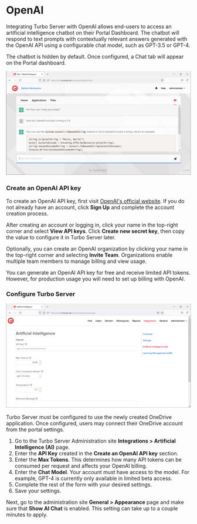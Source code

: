 # OpenAI

Integrating Turbo Server with OpenAI allows end-users to access an artificial intelligence chatbot on their Portal Dashboard. The chatbot will respond to text prompts with contextually relevant answers generated with the OpenAI API using a configurable chat model, such as GPT-3.5 or GPT-4.

The chatbot is hidden by default. Once configured, a Chat tab will appear on the Portal dashboard.

![AI Chat](/images/dashboard-chat-light-mode.png)

### Create an OpenAI API key

To create an OpenAI API key, first visit [OpenAI's official website](https://platform.openai.com/). If you do not already have an account, click **Sign Up** and complete the account creation process.

After creating an account or logging in, click your name in the top-right corner and select **View API keys**. Click **Create new secret key**, then copy the value to configure it in Turbo Server later.

Optionally, you can create an OpenAI organization by clicking your name in the top-right corner and selecting **Invite Team**. Organizations enable multiple team members to manage billing and view usage.

You can generate an OpenAI API key for free and receive limited API tokens. However, for production usage you will need to set up billing with OpenAI.

### Configure Turbo Server

![AI Integration](/images/integrations-ai.png)

Turbo Server must be configured to use the newly created OneDrive application. Once configured, users may connect their OneDrive account from the portal settings.

1. Go to the Turbo Server Administration site **Integrations > Artificial Intelligence (AI)** page.
2. Enter the **API Key** created in the **Create an OpenAI API key** section.
3. Enter the **Max Tokens**. This determines how many API tokens can be consumed per request and affects your OpenAI billing.
4. Enter the **Chat Model**. Your account must have access to the model. For example, GPT-4 is currently only available in limited beta access.
5. Complete the rest of the form with your desired settings.
6. Save your settings.

Next, go to the administration site **General > Appearance** page and make sure that **Show AI Chat** is enabled. This setting can take up to a couple minutes to apply.
